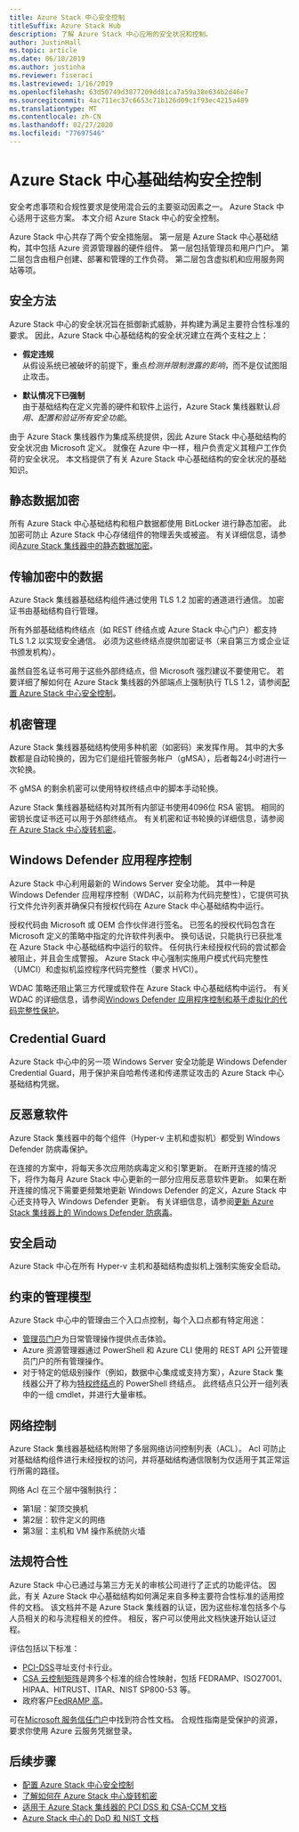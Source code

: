 ```yaml
---
title: Azure Stack 中心安全控制
titleSuffix: Azure Stack Hub
description: 了解 Azure Stack 中心应用的安全状况和控制。
author: JustinHall
ms.topic: article
ms.date: 06/10/2019
ms.author: justinha
ms.reviewer: fiseraci
ms.lastreviewed: 1/16/2019
ms.openlocfilehash: 63d50749d3877209dd81ca7a59a38e634b2d46e7
ms.sourcegitcommit: 4ac711ec37c6653c71b126d09c1f93ec4215a489
ms.translationtype: MT
ms.contentlocale: zh-CN
ms.lasthandoff: 02/27/2020
ms.locfileid: "77697546"
---
```

# <a name="azure-stack-hub-infrastructure-security-controls"></a>Azure Stack 中心基础结构安全控制

安全考虑事项和合规性要求是使用混合云的主要驱动因素之一。 Azure Stack 中心适用于这些方案。 本文介绍 Azure Stack 中心的安全控制。

Azure Stack 中心共存了两个安全措施层。 第一层是 Azure Stack 中心基础结构，其中包括 Azure 资源管理器的硬件组件。 第一层包括管理员和用户门户。 第二层包含由租户创建、部署和管理的工作负荷。 第二层包含虚拟机和应用服务网站等项。

## <a name="security-approach"></a>安全方法

Azure Stack 中心的安全状况旨在抵御新式威胁，并构建为满足主要符合性标准的要求。 因此，Azure Stack 中心基础结构的安全状况建立在两个支柱之上：

- **假定违规**  
    从假设系统已被破坏的前提下，重点*检测并限制泄露的影响*，而不是仅试图阻止攻击。

- **默认情况下已强制**  
    由于基础结构在定义完善的硬件和软件上运行，Azure Stack 集线器默认*启用、配置和验证所有安全功能*。

由于 Azure Stack 集线器作为集成系统提供，因此 Azure Stack 中心基础结构的安全状况由 Microsoft 定义。 就像在 Azure 中一样，租户负责定义其租户工作负荷的安全状况。 本文档提供了有关 Azure Stack 中心基础结构的安全状况的基础知识。

## <a name="data-at-rest-encryption"></a>静态数据加密

所有 Azure Stack 中心基础结构和租户数据都使用 BitLocker 进行静态加密。 此加密可防止 Azure Stack 中心存储组件的物理丢失或被盗。 有关详细信息，请参阅[Azure Stack 集线器中的静态数据加密](azure-stack-security-bitlocker.md)。

## <a name="data-in-transit-encryption"></a>传输加密中的数据

Azure Stack 集线器基础结构组件通过使用 TLS 1.2 加密的通道进行通信。 加密证书由基础结构自行管理。

所有外部基础结构终结点（如 REST 终结点或 Azure Stack 中心门户）都支持 TLS 1.2 以实现安全通信。 必须为这些终结点提供加密证书（来自第三方或企业证书颁发机构）。

虽然自签名证书可用于这些外部终结点，但 Microsoft 强烈建议不要使用它。
若要详细了解如何在 Azure Stack 集线器的外部端点上强制执行 TLS 1.2，请参阅[配置 Azure Stack 中心安全控制](azure-stack-security-configuration.md)。

## <a name="secret-management"></a>机密管理

Azure Stack 集线器基础结构使用多种机密（如密码）来发挥作用。 其中的大多数都是自动轮换的，因为它们是组托管服务帐户（gMSA），后者每24小时进行一次轮换。

不 gMSA 的剩余机密可以使用特权终结点中的脚本手动轮换。

Azure Stack 集线器基础结构对其所有内部证书使用4096位 RSA 密钥。 相同的密钥长度证书还可以用于外部终结点。 有关机密和证书轮换的详细信息，请参阅[在 Azure Stack 中心旋转机密](azure-stack-rotate-secrets.md)。

## <a name="windows-defender-application-control"></a>Windows Defender 应用程序控制

Azure Stack 中心利用最新的 Windows Server 安全功能。 其中一种是 Windows Defender 应用程序控制（WDAC，以前称为代码完整性），它提供可执行文件允许列表并确保只有授权代码在 Azure Stack 中心基础结构中运行。

授权代码由 Microsoft 或 OEM 合作伙伴进行签名。 已签名的授权代码包含在 Microsoft 定义的策略中指定的允许软件列表中。 换句话说，只能执行已获批准在 Azure Stack 中心基础结构中运行的软件。 任何执行未经授权代码的尝试都会被阻止，并且会生成警报。 Azure Stack 中心强制实施用户模式代码完整性（UMCI）和虚拟机监控程序代码完整性（要求 HVCI）。

WDAC 策略还阻止第三方代理或软件在 Azure Stack 中心基础结构中运行。
有关 WDAC 的详细信息，请参阅[Windows Defender 应用程序控制和基于虚拟化的代码完整性保护](https://docs.microsoft.com/windows/security/threat-protection/device-guard/introduction-to-device-guard-virtualization-based-security-and-windows-defender-application-control)。

## <a name="credential-guard"></a>Credential Guard

Azure Stack 中心中的另一项 Windows Server 安全功能是 Windows Defender Credential Guard，用于保护来自哈希传递和传递票证攻击的 Azure Stack 中心基础结构凭据。

## <a name="antimalware"></a>反恶意软件

Azure Stack 集线器中的每个组件（Hyper-v 主机和虚拟机）都受到 Windows Defender 防病毒保护。

在连接的方案中，将每天多次应用防病毒定义和引擎更新。 在断开连接的情况下，将作为每月 Azure Stack 中心更新的一部分应用反恶意软件更新。 如果在断开连接的情况下需要更频繁地更新 Windows Defender 的定义，Azure Stack 中心还支持导入 Windows Defender 更新。 有关详细信息，请参阅[更新 Azure Stack 集线器上的 Windows Defender 防病毒](azure-stack-security-av.md)。

## <a name="secure-boot"></a>安全启动

Azure Stack 中心在所有 Hyper-v 主机和基础结构虚拟机上强制实施安全启动。 

## <a name="constrained-administration-model"></a>约束的管理模型

Azure Stack 中心中的管理由三个入口点控制，每个入口点都有特定用途：

- [管理员门户](azure-stack-manage-portals.md)为日常管理操作提供点击体验。
- Azure 资源管理器通过 PowerShell 和 Azure CLI 使用的 REST API 公开管理员门户的所有管理操作。
- 对于特定的低级别操作（例如，数据中心集成或支持方案），Azure Stack 集线器公开了称为[特权终结点](azure-stack-privileged-endpoint.md)的 PowerShell 终结点。 此终结点只公开一组列表中的一组 cmdlet，并进行大量审核。

## <a name="network-controls"></a>网络控制

Azure Stack 集线器基础结构附带了多层网络访问控制列表（ACL）。 Acl 可防止对基础结构组件进行未经授权的访问，并将基础结构通信限制为仅适用于其正常运行所需的路径。

网络 Acl 在三个层中强制执行：

- 第1层：架顶交换机
- 第2层：软件定义的网络
- 第3层：主机和 VM 操作系统防火墙

## <a name="regulatory-compliance"></a>法规符合性

Azure Stack 中心已通过与第三方无关的审核公司进行了正式的功能评估。 因此，有关 Azure Stack 中心基础结构如何满足来自多种主要符合性标准的适用控件的文档。 该文档并不是 Azure Stack 集线器的认证，因为这些标准包括多个与人员相关的和与流程相关的控件。 相反，客户可以使用此文档快速开始认证过程。

评估包括以下标准：

- [PCI-DSS](https://www.pcisecuritystandards.org/pci_security/)寻址支付卡行业。
- [CSA 云控制矩阵](https://cloudsecurityalliance.org/group/cloud-controls-matrix/#_overview)是跨多个标准的综合性映射，包括 FEDRAMP、ISO27001、HIPAA、HITRUST、ITAR、NIST SP800-53 等。
- 政府客户[FedRAMP 高](https://www.fedramp.gov/fedramp-releases-high-baseline/)。

可在[Microsoft 服务信任门户](https://servicetrust.microsoft.com/ViewPage/AzureStack)中找到符合性文档。 合规性指南是受保护的资源，要求你使用 Azure 云服务凭据登录。

## <a name="next-steps"></a>后续步骤

- [配置 Azure Stack 中心安全控制](azure-stack-security-configuration.md)
- [了解如何在 Azure Stack 中心旋转机密](azure-stack-rotate-secrets.md)
- [适用于 Azure Stack 集线器的 PCI DSS 和 CSA-CCM 文档](https://servicetrust.microsoft.com/ViewPage/TrustDocuments)
- [Azure Stack 中心的 DoD 和 NIST 文档](https://servicetrust.microsoft.com/ViewPage/Blueprint)
